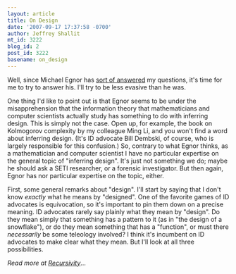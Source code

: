 ```yaml
---
layout: article
title: On Design
date: '2007-09-17 17:37:58 -0700'
author: Jeffrey Shallit
mt_id: 3222
blog_id: 2
post_id: 3222
basename: on_design
---
```

Well, since Michael Egnor has [sort of answered](http://www.evolutionnews.org/2007/09/dr_shallit_takes_the_fifth.html) my questions, it's time for me to try to answer his.  I'll try to be less evasive than he was.

One thing I'd like to point out is that Egnor seems to be under the misapprehension that the information theory that mathematicians and computer scientists actually study  has something to do with inferring design.  This is simply not the case.  Open up, for example, the book on Kolmogorov complexity by my colleague Ming Li, and you won't find a word about inferring design.   (It's ID advocate Bill Dembski, of course, who is largely responsible for this confusion.) So, contrary to what Egnor thinks, as a mathematician and computer scientist I have no particular expertise on the general topic of "inferring design".   It's just not something we do; maybe he should ask a SETI researcher, or a forensic investigator.  But then again, Egnor has nor particular expertise on the topic, either.

First, some general remarks about "design".  I'll start by saying that I don't know _exactly_ what he means by "designed".   One of the favorite games of ID advocates is equivocation, so it's important to pin them down on a precise meaning.  ID advocates rarely say plainly what they mean by "design".    Do they mean simply that something has a pattern to it (as in "the design of a snowflake"), or do they mean something that has a "function", or must there _necessarily_ be some teleology involved?  I think it's incumbent on ID advocates to make clear what they mean.  But I'll look at all three possibilities.  

_Read more at [Recursivity](http://recursed.blogspot.com/2007/09/on-design.html)_...
